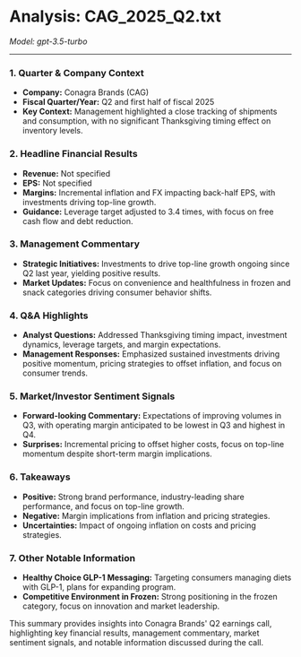 # Analysis: CAG_2025_Q2.txt

*Model: gpt-3.5-turbo*

---

### 1. Quarter & Company Context
- **Company:** Conagra Brands (CAG)
- **Fiscal Quarter/Year:** Q2 and first half of fiscal 2025
- **Key Context:** Management highlighted a close tracking of shipments and consumption, with no significant Thanksgiving timing effect on inventory levels.

### 2. Headline Financial Results
- **Revenue:** Not specified
- **EPS:** Not specified
- **Margins:** Incremental inflation and FX impacting back-half EPS, with investments driving top-line growth.
- **Guidance:** Leverage target adjusted to 3.4 times, with focus on free cash flow and debt reduction.

### 3. Management Commentary
- **Strategic Initiatives:** Investments to drive top-line growth ongoing since Q2 last year, yielding positive results.
- **Market Updates:** Focus on convenience and healthfulness in frozen and snack categories driving consumer behavior shifts.

### 4. Q&A Highlights
- **Analyst Questions:** Addressed Thanksgiving timing impact, investment dynamics, leverage targets, and margin expectations.
- **Management Responses:** Emphasized sustained investments driving positive momentum, pricing strategies to offset inflation, and focus on consumer trends.

### 5. Market/Investor Sentiment Signals
- **Forward-looking Commentary:** Expectations of improving volumes in Q3, with operating margin anticipated to be lowest in Q3 and highest in Q4.
- **Surprises:** Incremental pricing to offset higher costs, focus on top-line momentum despite short-term margin implications.

### 6. Takeaways
- **Positive:** Strong brand performance, industry-leading share performance, and focus on top-line growth.
- **Negative:** Margin implications from inflation and pricing strategies.
- **Uncertainties:** Impact of ongoing inflation on costs and pricing strategies.

### 7. Other Notable Information
- **Healthy Choice GLP-1 Messaging:** Targeting consumers managing diets with GLP-1, plans for expanding program.
- **Competitive Environment in Frozen:** Strong positioning in the frozen category, focus on innovation and market leadership.

This summary provides insights into Conagra Brands' Q2 earnings call, highlighting key financial results, management commentary, market sentiment signals, and notable information discussed during the call.